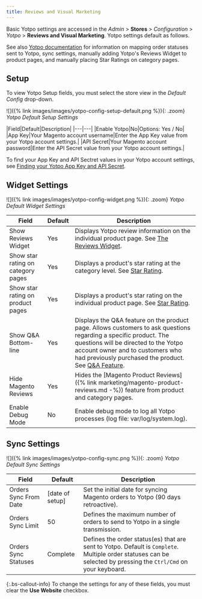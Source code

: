 ```yaml
---
title: Reviews and Visual Marketing
---
```


Basic Yotpo settings are accessed in the _Admin_ > **Stores** > _Configuration_ > _Yotpo_ > **Reviews and Visual Marketing**. Yotpo settings default as follows.

See also [Yotpo documentation](https://support.yotpo.com/en/article/setting-up-yotpo-on-magento-v22-and-above) for information on mapping order statuses sent to Yotpo, sync settings, manually adding Yotpo's Reviews Widget to product pages, and manually placing Star Ratings on category pages.

## Setup

To view Yotpo Setup fields, you must select the store view in the _Default Config_ drop-down.

![]({% link images/images/yotpo-config-setup-default.png %}){: .zoom}
_Yotpo Default Setup Settings_

|Field|Default|Description|
|---|---|
|Enable Yotpo|No|Options: Yes / No|
|App Key|Your Magento account username|Enter the App Key value from your Yotpo account settings.|
|API Secret|Your Magento account password|Enter the API Secret value from your Yotpo account settings.|

To find your App Key and API Sectret values in your Yotpo account settings, see [Finding your Yotpo App Key and API Secret](https://support.yotpo.com/en/article/finding-your-yotpo-app-key-and-api-secret).

## Widget Settings

![]({% link images/images/yotpo-config-widget.png %}){: .zoom}
_Yotpo Default Widget Settings_

|Field|Default|Description|
|---|---|---|
|Show Reviews Widget|Yes|Displays Yotpo review information on the individual product page. See [The Reviews Widget](https://support.yotpo.com/en/article/the-reviews-widget-7793371).|
|Show star rating on category pages|Yes|Displays a product's star rating at the category level. See [Star Rating](https://support.yotpo.com/en/article/star-rating).|
|Show star rating on product pages|Yes|Displays a product's star rating on the individual product page. See [Star Rating](https://support.yotpo.com/en/article/star-rating). |
|Show Q&A Bottom-line|Yes|Displays the Q&A feature on the product page. Allows customers to ask questions regarding a specific product. The questions will be directed to the Yotpo account owner and to customers who had previously purchased the product. See [Q&A Feature](https://support.yotpo.com/en/article/questions-answers-feature).|
|Hide Magento Reviews|Yes|Hides the [Magento Product Reviews]({% link marketing/magento-product-reviews.md -%}) feature from product and category pages. |
|Enable Debug Mode|No|Enable debug mode to log all Yotpo processes (log file: var/log/system.log).|

## Sync Settings

![]({% link images/images/yotpo-config-sync.png %}){: .zoom}
_Yotpo Default Sync Settings_

|Field|Default|Description|
|---|---|---|
|Orders Sync From Date|[date of setup]|Set the initial date for syncing Magento orders to Yotpo (90 days retroactive).|
|Orders Sync Limit|50|Defines the maximum number of orders to send to Yotpo in a single transmission.|
|Orders Sync Statuses|Complete |Defines the order status(es) that are sent to Yotpo. Default is `Complete`. Multiple order statuses can be selected by pressing the `Ctrl/Cmd` on your keyboard.|

{:.bs-callout-info}
To change the settings for any of these fields, you must clear the **Use Website** checkbox.
